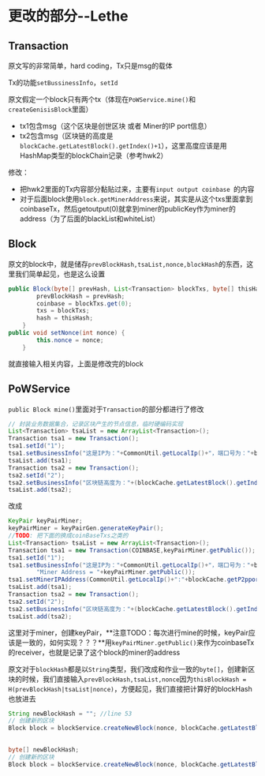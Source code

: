 # 更改的部分--Lethe

## Transaction

原文写的非常简单，hard coding，Tx只是msg的载体

Tx的功能`setBussinessInfo`，`setId` 

原文假定一个block只有两个tx（体现在`PoWService.mine()`和`createGenisisBlock`里面）

- tx1包含msg（这个区块是创世区块 或者 Miner的IP port信息）
- tx2包含msg（区块链的高度是`blockCache.getLatestBlock().getIndex()+1`），这里高度应该是用HashMap类型的blockChain记录（参考hwk2）

修改：

- 把hwk2里面的Tx内容部分黏贴过来，主要有`input output coinbase `的内容
- 对于后面block使用`block.getMinerAddress`来说，其实是从这个txs里面拿到coinbaseTx，然后getoutput(0)就拿到miner的publicKey作为miner的address（为了后面的blackList和whiteList）

## Block

原文的block中，就是储存`prevBlockHash,tsaList,nonce,blockHash`的东西，这里我们简单起见，也是这么设置

```java
public Block(byte[] prevHash, List<Transaction> blockTxs, byte[] thisHash) {
		prevBlockHash = prevHash;
		coinbase = blockTxs.get(0);
		txs = blockTxs;
		hash = thisHash;
	}
public void setNonce(int nonce) {
		this.nonce = nonce;
	}
```

就直接输入相关内容，上面是修改完的block

## PoWService

`public Block mine()`里面对于`Transaction`的部分都进行了修改

```java
// 封装业务数据集合，记录区块产生的节点信息，临时硬编码实现
List<Transaction> tsaList = new ArrayList<Transaction>();
Transaction tsa1 = new Transaction();
tsa1.setId("1");
tsa1.setBusinessInfo("这是IP为："+CommonUtil.getLocalIp()+"，端口号为："+blockCache.getP2pport()+"的节点挖矿生成的区块");
tsaList.add(tsa1);
Transaction tsa2 = new Transaction();
tsa2.setId("2");
tsa2.setBusinessInfo("区块链高度为："+(blockCache.getLatestBlock().getIndex()+1));
tsaList.add(tsa2);
```

改成

```java
KeyPair keyPairMiner;
keyPairMiner = keyPairGen.generateKeyPair();
//TODO: 把下面的换成coinBaseTxs之类的
List<Transaction> tsaList = new ArrayList<Transaction>();
Transaction tsa1 = new Transaction(COINBASE,keyPairMiner.getPublic());
tsa1.setId("1");
tsa1.setBusinessInfo("这是IP为："+CommonUtil.getLocalIp()+"，端口号为："+blockCache.getP2pport()+"的节点挖矿生成的区块\n" +
		"Miner Address = "+keyPairMiner.getPublic());
tsa1.setMinerIPAddress(CommonUtil.getLocalIp()+":"+blockCache.getP2pport());
tsaList.add(tsa1);
Transaction tsa2 = new Transaction();
tsa2.setId("2");
tsa2.setBusinessInfo("区块链高度为："+(blockCache.getLatestBlock().getIndex()+1));
tsaList.add(tsa2);
```

这里对于miner，创建keyPair，**注意TODO：每次进行mine的时候，keyPair应该是一致的，如何实现？？？**用`keyPairMiner.getPublic()`来作为coinbaseTx的receiver，也就是记录了这个block的miner的address



原文对于`blockHash`都是以`String`类型，我们改成和作业一致的`byte[]`，创建新区块的时候，我们直接输入`prevBlockHash,tsaList,nonce`因为`thisBlockHash = H(prevBlockHash|tsaList|nonce)`，方便起见，我们直接把计算好的blockHash也放进去

```java
String newBlockHash = ""; //line 53
// 创建新的区块
Block block = blockService.createNewBlock(nonce, blockCache.getLatestBlock().getHash(), newBlockHash, tsaList);
		
```

```java
byte[] newBlockHash;
// 创建新的区块
Block block = blockService.createNewBlock(nonce, blockCache.getLatestBlock().getHash(), tsaList, newBlockHash);
```

